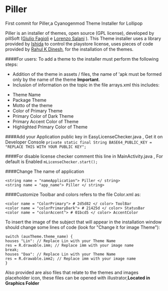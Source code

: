 # Piller
First commit for Piller,a Cyanogenmod Theme Installer for Lollipop

Piller is an installer of themes, open source (GPL license), developed by pillSoft ([Giulio Fagioli](http://goo.gl/eBEyMb) e [Lorenzo Salani](http://goo.gl/zARfDu) ).
This Theme installer uses a library provided by [Ishida](https://github.com/ishida/android-easy-lvl) to control the playstore license, uses pieces of code provided by [Rahul K Dinesh](https://github.com/b16h22/Theme-Installer), for the installation of the themes.

####For users:
To add a theme to the installer must perform the following steps:
- Addition of the theme in assets / files, the name of 'apk must be formed only by the name of the theme **Important**.
- Inclusion of information on the topic in the file arrays.xml this includes:
* Theme Name
* Package Theme
* Motto of the theme
* Color of Primary Theme
* Primary Color of Dark Theme
* Primary Accent Color of Theme
* Highlighted Primary Color of Theme

####Add your Application public key in EasyLicenseChecker.java , Get it on Developer Console
```private static final String BASE64_PUBLIC_KEY = "REPLACE THIS WITH YOUR PUBLIC KEY";```

####For disable license checker comment this line in MainActivity.java , For default is Enabled
```mLicenseChecker.start();```

####Change The name of application
```
<string name = "nameApplication"> Piller </ string>
<string name = "app_name"> Piller </ string>
```

####Customize Toolbar and colors refers to the file Color.xml as:
```
<color name = "ColorPrimary"> # 2d5d82 </ color> ToolBar
<color name = "colorPrimaryDark"> # 21425d </ color> StatusBar
<color name = "colorAccent"> # 01bcd5 </ color> AccentColor
```

To insert the image of the subject that will appear in the installation window should change some lines of code (look for "Change it for image Theme"):
```
switch (auxTheme.theme_name) {
houses "Lin": // Replace Lin with your Theme Name
res = R.drawable.imm; // Replace imm with your image name
break;
houses "Daa": // Replace Lin with your Theme Name
res = R.drawable.imm2; // Replace imm with your image name
}
```

Also provided are also files that relate to the themes and images placeholder icon, these files can be opened with illustrator,**Located in Graphics Folder**

